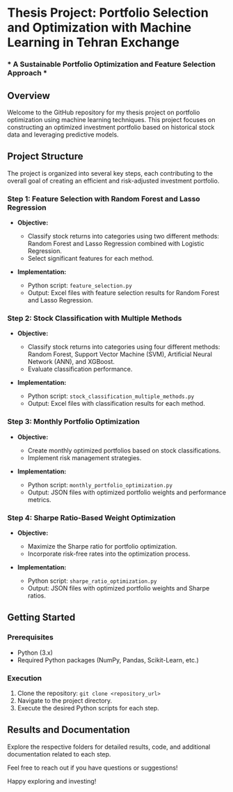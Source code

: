 # Thesis Project: Portfolio Selection and Optimization with Machine Learning in Tehran Exchange
### * A Sustainable Portfolio Optimization and Feature Selection Approach *

## Overview

Welcome to the GitHub repository for my thesis project on portfolio optimization using machine learning techniques. This project focuses on constructing an optimized investment portfolio based on historical stock data and leveraging predictive models.

## Project Structure

The project is organized into several key steps, each contributing to the overall goal of creating an efficient and risk-adjusted investment portfolio.

### Step 1: Feature Selection with Random Forest and Lasso Regression

- **Objective:**
  - Classify stock returns into categories using two different methods: Random Forest and Lasso Regression combined with Logistic Regression.
  - Select significant features for each method.

- **Implementation:**
  - Python script: `feature_selection.py`
  - Output: Excel files with feature selection results for Random Forest and Lasso Regression.

### Step 2: Stock Classification with Multiple Methods

- **Objective:**
  - Classify stock returns into categories using four different methods: Random Forest, Support Vector Machine (SVM), Artificial Neural Network (ANN), and XGBoost.
  - Evaluate classification performance.

- **Implementation:**
  - Python script: `stock_classification_multiple_methods.py`
  - Output: Excel files with classification results for each method.

### Step 3: Monthly Portfolio Optimization

- **Objective:**
  - Create monthly optimized portfolios based on stock classifications.
  - Implement risk management strategies.

- **Implementation:**
  - Python script: `monthly_portfolio_optimization.py`
  - Output: JSON files with optimized portfolio weights and performance metrics.

### Step 4: Sharpe Ratio-Based Weight Optimization

- **Objective:**
  - Maximize the Sharpe ratio for portfolio optimization.
  - Incorporate risk-free rates into the optimization process.

- **Implementation:**
  - Python script: `sharpe_ratio_optimization.py`
  - Output: JSON files with optimized portfolio weights and Sharpe ratios.

## Getting Started

### Prerequisites

- Python (3.x)
- Required Python packages (NumPy, Pandas, Scikit-Learn, etc.)

### Execution

1. Clone the repository: `git clone <repository_url>`
2. Navigate to the project directory.
3. Execute the desired Python scripts for each step.

## Results and Documentation

Explore the respective folders for detailed results, code, and additional documentation related to each step.

Feel free to reach out if you have questions or suggestions!

Happy exploring and investing!
